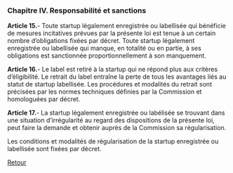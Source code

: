 ### Chapitre IV. Responsabilité et sanctions

**Article 15.**- Toute startup légalement enregistrée ou labellisée qui bénéficie de mesures incitatives prévues par la présente loi est tenue à un certain nombre d’obligations fixées par décret. 
Toute startup légalement enregistrée ou labellisée qui manque, en totalité ou en partie, à ses obligations est sanctionnée proportionnellement à son manquement. 

**Article 16.**- Le label est retiré à la startup qui ne répond plus aux critères d’éligibilité.
Le retrait du label entraîne la perte de tous les avantages liés au statut de startup labellisée.
Les procédures et modalités du retrait sont précisées par les normes techniques définies par la Commission et homologuées par décret.

**Article 17.**-  La startup légalement enregistrée ou labélisée se trouvant dans une situation d’irrégularité au regard des dispositions de la présente loi, peut faire la demande et obtenir auprès de la Commission sa régularisation.  

Les conditions et modalités de régularisation de la startup enregistrée ou labellisée sont fixées par décret. 

[Retour](/Loi-Startup-au-Senegal/)
